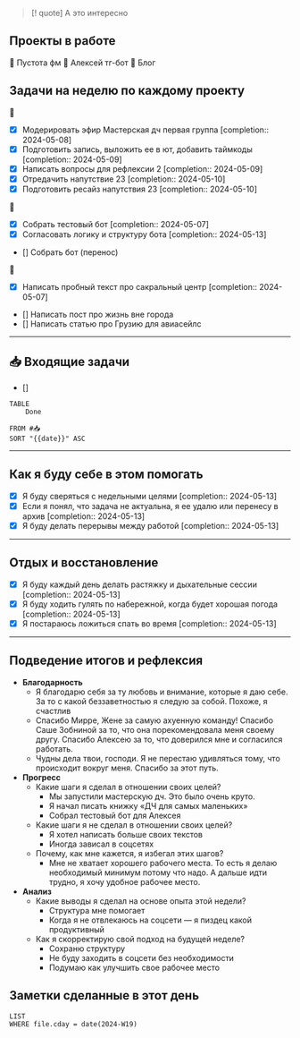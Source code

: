 > [! quote] А это интересно
> 
## Проекты в работе
🔴 Пустота фм
🔴 Алексей тг-бот
🔴 Блог

## Задачи на неделю по каждому проекту
🔴
- [x] Модерировать эфир Мастерская дч первая группа  [completion:: 2024-05-08]
- [x] Подготовить запись, выложить ее в ют, добавить таймкоды  [completion:: 2024-05-09]
- [x] Написать вопросы для рефлексии 2  [completion:: 2024-05-09]
- [x] Отредачить напутствие 23  [completion:: 2024-05-10]
- [x] Подготовить ресайз напутствия 23  [completion:: 2024-05-10]

🔴
- [x] Собрать тестовый бот  [completion:: 2024-05-07]
- [x] Согласовать логику и структуру бота  [completion:: 2024-05-13]
- [] Собрать бот (перенос)

🔴
- [x] Написать пробный текст про сакральный центр  [completion:: 2024-05-07]
- [] Написать пост про жизнь вне города
- [] Написать статью про Грузию для авиасейлс
---
## 📥 Входящие задачи
- [] 



```dataview
TABLE
	Done
	
FROM #📥
SORT "{{date}}" ASC
```
---
## Как я буду себе в этом помогать
- [x] Я буду сверяться с недельными целями  [completion:: 2024-05-13]
- [x] Если я понял, что задача не актуальна, я ее удалю или перенесу в архив  [completion:: 2024-05-13]
- [x] Я буду делать перерывы между работой  [completion:: 2024-05-13]

---
## Отдых и восстановление
- [x] Я буду каждый день делать растяжку и дыхательные сессии  [completion:: 2024-05-13]
- [x] Я буду ходить гулять по набережной, когда будет хорошая погода  [completion:: 2024-05-13]
- [x] Я постараюсь ложиться спать во время  [completion:: 2024-05-13]

---
## Подведение итогов и рефлексия
- **Благодарность**
	- Я благодарю себя за ту любовь и внимание, которые я даю себе. За то с какой беззаветностью я следую за собой. Похоже, я счастлив
	- Спасибо Мирре, Жене за самую ахуенную команду! Спасибо Саше Зобниной за то, что она порекомендовала меня своему другу. Спасибо Алексею за то, что доверился мне и согласился работать.
	- Чудны дела твои, господи. Я не перестаю удивляться тому, что происходит вокруг меня. Спасибо за этот путь.
- **Прогресс**
	- Какие шаги я сделал в отношении своих целей?
		- Мы запустили мастерскую дч. Это было очень круто.
		- Я начал писать книжку «ДЧ для самых маленьких»
		- Собрал тестовый бот для Алексея
	- Какие шаги я не сделал в отношении своих целей?
		- Я хотел написать больше своих текстов
		- Иногда зависал в соцсетях
	- Почему, как мне кажется, я избегал этих шагов?
		- Мне не хватает хорошего рабочего места. То есть я делаю необходимый минимум потому что надо. А дальше идти трудно, я хочу удобное рабочее место.
- **Анализ**
	- Какие выводы я сделал на основе опыта этой недели?
		- Структура мне помогает
		- Когда я не отвлекаюсь на соцсети — я пиздец какой продуктивный
	- Как я скорректирую свой подход на будущей неделе?
		- Сохраню структуру
		- Не буду заходить в соцсети без необходимости
		- Подумаю как улучшить свое рабочее место


## Заметки сделанные в этот день
```dataview
LIST
WHERE file.cday = date(2024-W19)
```
